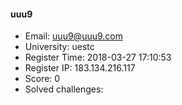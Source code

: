 #### uuu9  

* Email: uuu9@uuu9.com  
* University: uestc  
* Register Time: 2018-03-27 17:10:53  
* Register IP: 183.134.216.117  
* Score: 0  
* Solved challenges: 
